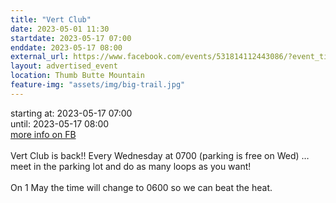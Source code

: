 ```yaml
---
title: "Vert Club"
date: 2023-05-01 11:30
startdate: 2023-05-17 07:00
enddate: 2023-05-17 08:00
external_url: https://www.facebook.com/events/531814112443086/?event_time_id=531814175776413
layout: advertised_event
location: Thumb Butte Mountain
feature-img: "assets/img/big-trail.jpg"
---
```


starting at: 2023-05-17 07:00<br>until: 2023-05-17 08:00<br><a href="https://www.facebook.com/events/531814112443086/?event_time_id=531814175776413">more info on FB</a><br><br>Vert Club is back!! Every Wednesday at 0700 (parking is free on Wed) … meet in the parking lot and do as many loops as you want!<br>
  <br>
  On 1 May the time will change to 0600 so we can beat the heat.<br>
  <br>
  
